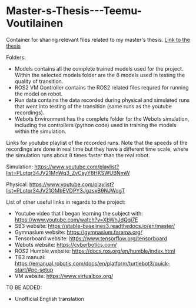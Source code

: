 # Master-s-Thesis---Teemu-Voutilainen
Container for sharing relevant files related to my master's thesis. [Link to the thesis](http://urn.fi/urn:nbn:fi:uef-20241408)


Folders:
- Models contains all the complete trained models used for the project. Within the selected models folder are the 6 models used in testing the quality of transition.
- ROS2 VM Controller contains the ROS2 related files requred for running the model on robot.
- Run data contains the data recorded during physical and simulated runs that went into testing of the transition (same runs as the youtube recordings).
- Webots Environment has the complete folder for the Webots simulation, including the controllers (python code) used in training the models within the simulation.

Links for youtube playlist of the recorded runs. Note that the speeds of the recordings are done in real time but they have a different time scale, where the simulation runs about 8 times faster than the real robot.

Simulation: https://www.youtube.com/playlist?list=PLqtqr34JV21MnWq3_ZvCsyY8HKSWUBNmW

Physical: https://www.youtube.com/playlist?list=PLqtqr34JV21OMbEVDPY3JgzsxB9NJWqgT


List of other useful links in regards to the project:

- Youtube video that I began learning the subject with: https://www.youtube.com/watch?v=XbWhJdQgi7E
- SB3 website: https://stable-baselines3.readthedocs.io/en/master/
- Gymnasium website: https://gymnasium.farama.org/
- Tensorboard website: https://www.tensorflow.org/tensorboard
- Webots website: https://cyberbotics.com/
- ROS2 Humble website: https://docs.ros.org/en/humble/index.html
- TB3 manual: https://emanual.robotis.com/docs/en/platform/turtlebot3/quick-start/#pc-setup
- VM website: https://www.virtualbox.org/


TO BE ADDED:
- Unofficial English translation
